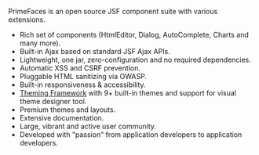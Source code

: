 PrimeFaces is an open source JSF component suite with various extensions.

- Rich set of components (HtmlEditor, Dialog, AutoComplete, Charts and many more).
- Built-in Ajax based on standard JSF Ajax APIs.
- Lightweight, one jar, zero-configuration and no required dependencies.
- Automatic XSS and CSRF prevention.
- Pluggable HTML sanitizing via OWASP.
- Built-in responsiveness & accessibility.
- [Theming Framework](/core/themes.md) with 9+ built-in themes and support for visual theme designer tool.
- Premium themes and layouts.
- Extensive documentation.
- Large, vibrant and active user community.
- Developed with "passion" from application developers to application developers.
